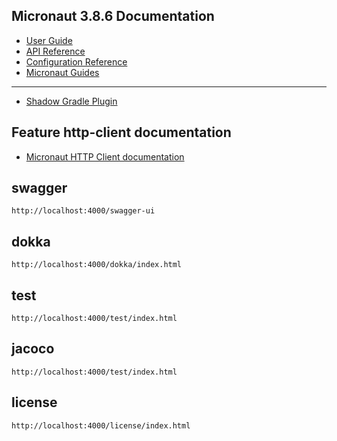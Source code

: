 ## Micronaut 3.8.6 Documentation

- [User Guide](https://docs.micronaut.io/3.8.6/guide/index.html)
- [API Reference](https://docs.micronaut.io/3.8.6/api/index.html)
- [Configuration Reference](https://docs.micronaut.io/3.8.6/guide/configurationreference.html)
- [Micronaut Guides](https://guides.micronaut.io/index.html)
---

- [Shadow Gradle Plugin](https://plugins.gradle.org/plugin/com.github.johnrengelman.shadow)
## Feature http-client documentation

- [Micronaut HTTP Client documentation](https://docs.micronaut.io/latest/guide/index.html#httpClient)


## swagger

```
http://localhost:4000/swagger-ui
```

## dokka

```
http://localhost:4000/dokka/index.html
```

## test

```
http://localhost:4000/test/index.html
```

## jacoco

```
http://localhost:4000/test/index.html
```

## license

```
http://localhost:4000/license/index.html
```